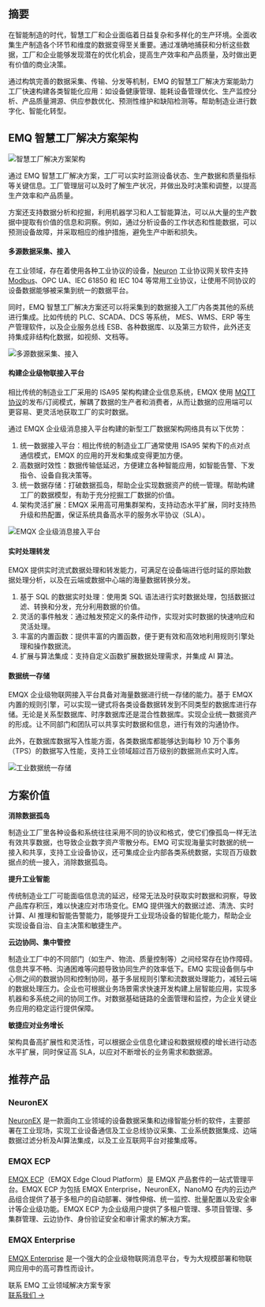## 摘要

在智能制造的时代，智慧工厂和企业面临着日益复杂和多样化的生产环境。全面收集生产制造各个环节和维度的数据变得至关重要。通过准确地捕获和分析这些数据，工厂和企业能够发现潜在的优化机会，提高生产效率和产品质量，及时做出更有价值的商业决策。

通过构筑完善的数据采集、传输、分发等机制，EMQ 的智慧工厂解决方案能助力工厂快速构建各类智能化应用：如设备健康管理、能耗设备管理优化、生产监控分析、产品质量溯源、供应参数优化、预测性维护和缺陷检测等。帮助制造业进行数字化、智能化转型。

## EMQ 智慧工厂解决方案架构

![智慧工厂解决方案架构](https://assets.emqx.com/images/4f9397f58dcb38dd3218c551f709724d.png)

通过 EMQ 智慧工厂解决方案，工厂可以实时监测设备状态、生产数据和质量指标等关键信息。工厂管理层可以及时了解生产状况，并做出及时决策和调整，以提高生产效率和产品质量。

方案还支持数据分析和挖掘，利用机器学习和人工智能算法，可以从大量的生产数据中提取有价值的信息和洞察。例如，通过分析设备的工作状态和性能数据，可以预测设备故障，并采取相应的维护措施，避免生产中断和损失。

#### 多源数据采集、接入

在工业领域，存在着使用各种工业协议的设备，[Neuron](https://www.emqx.com/zh/products/neuronex) 工业协议网关软件支持 [Modbus](https://www.emqx.com/zh/blog/modbus-protocol-the-grandfather-of-iot-communication)、OPC UA、IEC 61850 和 IEC 104 等常用工业协议，让使用不同协议的设备数据能够被采集到统一的数据平台。

同时，EMQ 智慧工厂解决方案还可以将采集到的数据接入工厂内各类其他的系统进行集成。比如传统的 PLC、SCADA、DCS 等系统， MES、WMS、ERP 等生产管理软件，以及企业服务总线 ESB、各种数据库、以及第三方软件，此外还支持集成非结构化数据，如视频、文档等。

![多源数据采集、接入](https://assets.emqx.com/images/4d873cc187dfd2a7564a93b8da0dd1b9.png) 

#### 构建企业级物联接入平台

相比传统的制造业工厂采用的 ISA95 架构构建企业信息系统，EMQX 使用 [MQTT 协议](https://www.emqx.com/zh/blog/the-easiest-guide-to-getting-started-with-mqtt)的发布/订阅模式，解耦了数据的生产者和消费者，从而让数据的应用端可以更容易、更灵活地获取工厂的实时数据。

通过 EMQX 企业级消息接入平台构建的新型工厂数据架构网络具有以下优势：

1. 统一数据接入平台：相比传统的制造业工厂通常使用 ISA95 架构下的点对点通信模式，EMQX 的应用的开发和集成变得更加方便。
2. 高数据时效性：数据传输低延迟，方便建立各种智能应用，如智能告警、下发指令、设备自我决策等。
3. 统一数据存储：打破数据孤岛，帮助企业实现数据资产的统一管理。帮助构建工厂的数据模型，有助于充分挖掘工厂数据的价值。
4. 架构灵活扩展：EMQX 采用高可用集群架构，支持动态水平扩展，同时支持热升级和热配置，保证系统具备高水平的服务水平协议（SLA）。

![EMQX 企业级消息接入平台](https://assets.emqx.com/images/f2bf7071ad8880f85af94305f7b53ce0.png)

#### 实时处理转发

EMQX 提供实时流式数据处理和转发能力，可满足在设备端进行低时延的原始数据处理分析，以及在云端或数据中心端的海量数据转换分发。

1. 基于 SQL 的数据实时处理：使用类 SQL 语法进行实时数据处理，包括数据过滤、转换和分发，充分利用数据的价值。
2. 灵活的事件触发：通过触发预定义的条件动作，实现对实时数据的快速响应和灵活处理。
3. 丰富的内置函数：提供丰富的内置函数，便于更有效和高效地利用规则引擎处理和操作数据流。
4. 扩展与算法集成：支持自定义函数扩展数据处理需求，并集成 AI 算法。

#### 数据统一存储

EMQX 企业级物联网接入平台具备对海量数据进行统一存储的能力。基于 EMQX 内置的规则引擎，可以实现一键式将各类设备数据转发到不同类型的数据库进行存储。无论是关系型数据库、时序数据库还是混合性数据库。实现企业统一数据资产的形成。让不同部门和团队可以共享实时数据和信息，进行有效的沟通协作。

此外，在数据库数据写入性能方面，各类数据库都能够达到每秒 10 万个事务（TPS）的数据写入性能，支持工业领域超过百万级别的数据测点实时入库。

![工业数据统一存储](https://assets.emqx.com/images/2440c5a731902d41758d155899ec6bee.png)

## 方案价值

**消除数据孤岛**

制造业工厂里各种设备和系统往往采用不同的协议和格式，使它们像孤岛一样无法有效共享数据，也导致企业数字资产零散分布。EMQ 可实现海量实时数据的统一接入和共享，支持工业设备协议，还可集成企业内部各类系统数据，实现百万级数据点的统一接入，消除数据孤岛。

**提升工业智能**

传统制造业工厂可能面临信息流的延迟，经常无法及时获取实时数据和洞察，导致产品库存积压，难以快速应对市场变化。EMQ 提供强大的数据过滤、清洗、实时计算、AI 推理和智能告警能力，能够提升工业现场设备的智能化能力，帮助企业实现设备自治、自主决策和敏捷生产。

**云边协同、集中管控**

制造业工厂中的不同部门（如生产、物流、质量控制等）之间经常存在协作障碍。信息共享不畅、沟通困难等问题导致协同生产的效率低下。EMQ 实现设备侧与中心侧之间的数据协同和控制协同，基于多层规则引擎和流数据处理能力，减轻云端的数据处理压力。企业也可根据业务场景需求快速开发构建上层智能应用，实现多机器和多系统之间的协同工作。对数据基础链路的全面管理和监控，为企业关键业务应用的稳定运行提供保障。

**敏捷应对业务增长**

架构具备高扩展性和灵活性，可以根据企业信息化建设和数据规模的增长进行动态水平扩展，同时保证高 SLA，以应对不断增长的业务需求和数据源。

## 推荐产品

### NeuronEX

[NeuronEX](https://www.emqx.com/zh/products/neuronex) 是一款面向工业领域的设备数据采集和边缘智能分析的软件，主要部署在工业现场，实现工业设备通信及工业总线协议采集、工业系统数据集成、边端数据过滤分析及AI算法集成，以及工业互联网平台对接集成等。

### EMQX ECP

[EMQX ECP](https://www.emqx.cn/products/emqx-ecp)（EMQX Edge Cloud Platform）是 EMQX 产品套件的一站式管理平台。EMQX ECP 为包括 EMQX Enterprise，NeuronEX，NanoMQ 在内的云边产品组合提供了基于多租户的自动部署、弹性伸缩、统一监控、批量配置以及安全审计等企业级功能。EMQX ECP 为企业级用户提供了多租户管理、多项目管理、多集群管理、云边协作、身份验证安全和审计需求的解决方案。

### EMQX Enterprise

[EMQX Enterprise](https://www.emqx.com/zh/products/emqx) 是一个强大的企业级物联网消息平台，专为大规模部署和物联网应用中的高可靠性而设计。





<section class="promotion">
    <div>
        联系 EMQ 工业领域解决方案专家
    </div>
    <a href="https://www.emqx.com/zh/contact?product=solutions" class="button is-gradient px-5">联系我们 →</a>
</section>
